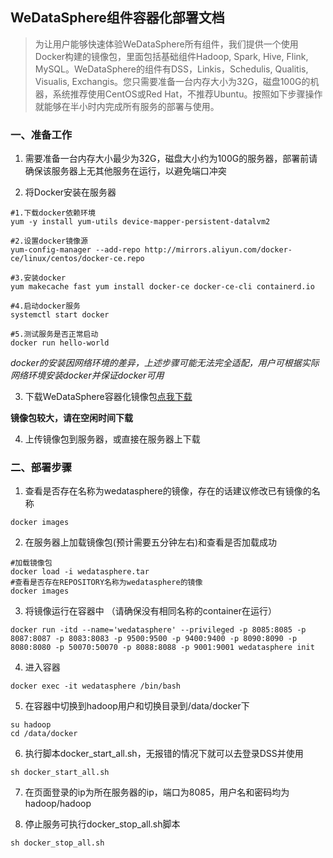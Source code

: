 ## WeDataSphere组件容器化部署文档

> 为让用户能够快速体验WeDataSphere所有组件，我们提供一个使用Docker构建的镜像包，里面包括基础组件Hadoop, Spark, Hive, Flink, MySQL。WeDataSphere的组件有DSS，Linkis，Schedulis, Qualitis, Visualis, Exchangis。您只需要准备一台内存大小为32G，磁盘100G的机器，系统推荐使用CentOS或Red Hat，不推荐Ubuntu。按照如下步骤操作就能够在半小时内完成所有服务的部署与使用。

### 一、准备工作
1. 需要准备一台内存大小最少为32G，磁盘大小约为100G的服务器，部署前请确保该服务器上无其他服务在运行，以避免端口冲突

2. 将Docker安装在服务器
```shell
#1.下载docker依赖环境 
yum -y install yum-utils device-mapper-persistent-datalvm2

#2.设置docker镜像源 
yum-config-manager --add-repo http://mirrors.aliyun.com/docker-ce/linux/centos/docker-ce.repo   

#3.安装docker 
yum makecache fast yum install docker-ce docker-ce-cli containerd.io  

#4.启动docker服务 
systemctl start docker  

#5.测试服务是否正常启动   
docker run hello-world
```
*docker的安装因网络环境的差异，上述步骤可能无法完全适配，用户可根据实际网络环境安装docker并保证docker可用*

3. 下载WeDataSphere容器化镜像包[点我下载](https://osp-1257653870.cos.ap-guangzhou.myqcloud.com/WeDatasphere/DataSphereStudio/wedatasphere.tar.gz)

**镜像包较大，请在空闲时间下载**

4. 上传镜像包到服务器，或直接在服务器上下载

### 二、部署步骤
1. 查看是否存在名称为wedatasphere的镜像，存在的话建议修改已有镜像的名称
```shell
docker images
```

2. 在服务器上加载镜像包(预计需要五分钟左右)和查看是否加载成功
```shell
#加载镜像包 
docker load -i wedatasphere.tar 
#查看是否存在REPOSITORY名称为wedatasphere的镜像 
docker images
```

3. 将镜像运行在容器中 （请确保没有相同名称的container在运行）
```shell
docker run -itd --name='wedatasphere' --privileged -p 8085:8085 -p 8087:8087 -p 8083:8083 -p 9500:9500 -p 9400:9400 -p 8090:8090 -p 8080:8080 -p 50070:50070 -p 8088:8088 -p 9001:9001 wedatasphere init
```

4. 进入容器
```shell
docker exec -it wedatasphere /bin/bash
```

5. 在容器中切换到hadoop用户和切换目录到/data/docker下
```shell
su hadoop
cd /data/docker
```

6. 执行脚本docker_start_all.sh，无报错的情况下就可以去登录DSS并使用
```shell
sh docker_start_all.sh
```

7. 在页面登录的ip为所在服务器的ip，端口为8085，用户名和密码均为hadoop/hadoop

8. 停止服务可执行docker_stop_all.sh脚本
```shell
sh docker_stop_all.sh
```



